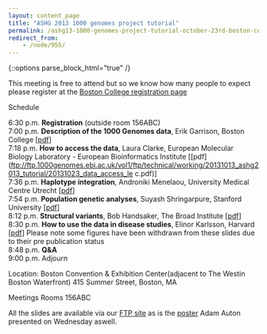 ```yaml
---
layout: content_page
title: "ASHG 2013 1000 genomes project tutorial"
permalink: /ashg13-1000-genomes-project-tutorial-october-23rd-boston-convention-exhibition-center-meetings-rooms/
redirect_from:
    - /node/955/
---
```


{::options parse_block_html="true" /}
<div class="enclosed">
    
This meeting is free to attend but so we know how many people to expect please register at the [Boston College registration page](http://www.bc.edu/content/bc/schools/cas/biology/Genomicsregistrationform.html)

Schedule

6:30 p.m. **Registration** (outside room 156ABC)  
7:00 p.m. **Description of the 1000 Genomes data**, Erik Garrison, Boston College [[pdf](ftp://ftp.1000genomes.ebi.ac.uk/vol1/ftp/technical/working/20131013_ashg2013_tutorial/20131023_the_1000genomes_project_erik.pdf)]  
7:18 p.m. **How to access the data**, Laura Clarke, European Molecular Biology Laboratory - European Bioinformatics Institute [[pdf](ftp://ftp.1000genomes.ebi.ac.uk/vol1/ftp/technical/working/20131013_ashg2013_tutorial/20131023_data_access_le
c.pdf)]  
7:36 p.m. **Haplotype integration**, Androniki Menelaou, University Medical Centre Utrecht [[pdf](ftp://ftp.1000genomes.ebi.ac.uk/vol1/ftp/technical/working/20131013_ashg2013_tutorial/20131023_phasing_and_imputation_menelaou.pdf)]  
7:54 p.m. **Population genetic analyses**, Suyash Shringarpure, Stanford University [[pdf](ftp://ftp.1000genomes.ebi.ac.uk/vol1/ftp/technical/working/20131013_ashg2013_tutorial/201213023_popgen_shringarpure.pdf)]  
8:12 p.m. **Structural variants**, Bob Handsaker, The Broad Institute [[pdf](ftp://ftp.1000genomes.ebi.ac.uk/vol1/ftp/technical/working/20131013_ashg2013_tutorial/20131023_structuralvariants_bobh.pdf)]  
8:30 p.m. **How to use the data in disease studies**, Elinor Karlsson, Harvard [[pdf](ftp://ftp.1000genomes.ebi.ac.uk/vol1/ftp/technical/working/20131013_ashg2013_tutorial/20131023_karlsson_natural_selection_and_disease.pdf)] Please note some figures have been withdrawn from these slides due to their pre publication status  
8:48 p.m. **Q&A**  
9:00 p.m. Adjourn

Location: Boston Convention & Exhibition Center(adjacent to The Westin Boston Waterfront) 415 Summer Street, Boston, MA

Meetings Rooms 156ABC

All the slides are available via our [FTP site](ftp://ftp.1000genomes.ebi.ac.uk/vol1/ftp/technical/working/20131013_ashg2013_tutorial/) as is the [poster](ftp://ftp.1000genomes.ebi.ac.uk/vol1/ftp/technical/working/20131013_ashg2013_tutorial/20131023_auton_1000genomes_poster.pdf) Adam Auton presented on Wednesday aswell.


</div>
